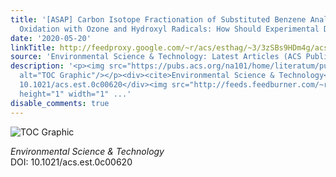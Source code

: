 ```yaml
---
title: '[ASAP] Carbon Isotope Fractionation of Substituted Benzene Analogs during
  Oxidation with Ozone and Hydroxyl Radicals: How Should Experimental Data Be Interpreted?'
date: '2020-05-20'
linkTitle: http://feedproxy.google.com/~r/acs/esthag/~3/3zSBs9HDm4g/acs.est.0c00620
source: 'Environmental Science & Technology: Latest Articles (ACS Publications)'
description: '<p><img src="https://pubs.acs.org/na101/home/literatum/publisher/achs/journals/content/esthag/0/esthag.ahead-of-print/acs.est.0c00620/20200520/images/medium/es0c00620_0004.gif"
  alt="TOC Graphic"/></p><div><cite>Environmental Science & Technology</cite></div><div>DOI:
  10.1021/acs.est.0c00620</div><img src="http://feeds.feedburner.com/~r/acs/esthag/~4/3zSBs9HDm4g"
  height="1" width="1" ...'
disable_comments: true
---
```

<p><img src="https://pubs.acs.org/na101/home/literatum/publisher/achs/journals/content/esthag/0/esthag.ahead-of-print/acs.est.0c00620/20200520/images/medium/es0c00620_0004.gif" alt="TOC Graphic"/></p><div><cite>Environmental Science & Technology</cite></div><div>DOI: 10.1021/acs.est.0c00620</div><img src="http://feeds.feedburner.com/~r/acs/esthag/~4/3zSBs9HDm4g" height="1" width="1" ...